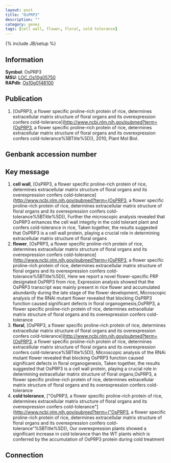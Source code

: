```yaml
---
layout: post
title: "OsPRP3"
description: ""
category: genes
tags: [cell wall, flower, floral, cold tolerance]
---
```

{% include JB/setup %}

## Information
__Symbol__: OsPRP3  
__MSU__: [LOC_Os10g05750](http://rice.plantbiology.msu.edu/cgi-bin/ORF_infopage.cgi?orf=LOC_Os10g05750)  
__RAPdb__: [Os10g0148100](http://rapdb.dna.affrc.go.jp/viewer/gbrowse_details/irgsp1?name=Os10g0148100)  

## Publication
1. [OsPRP3, a flower specific proline-rich protein of rice, determines extracellular matrix structure of floral organs and its overexpression confers cold-tolerance](http://www.ncbi.nlm.nih.gov/pubmed?term=(OsPRP3, a flower specific proline-rich protein of rice, determines extracellular matrix structure of floral organs and its overexpression confers cold-tolerance%5BTitle%5D)), 2010, Plant Mol Biol.

## Genbank accession number

## Key message
1. __cell wall__, [OsPRP3, a flower specific proline-rich protein of rice, determines extracellular matrix structure of floral organs and its overexpression confers cold-tolerance](http://www.ncbi.nlm.nih.gov/pubmed?term=(OsPRP3, a flower specific proline-rich protein of rice, determines extracellular matrix structure of floral organs and its overexpression confers cold-tolerance%5BTitle%5D)),  Further the microscopic analysis revealed that OsPRP3 enhances the cell wall integrity in the cold tolerant plant and confers cold-tolerance in rice, Taken together, the results suggested that OsPRP3 is a cell wall protein, playing a crucial role in determining extracellular matrix structure of floral organs
2. __flower__, [OsPRP3, a flower specific proline-rich protein of rice, determines extracellular matrix structure of floral organs and its overexpression confers cold-tolerance](http://www.ncbi.nlm.nih.gov/pubmed?term=(OsPRP3, a flower specific proline-rich protein of rice, determines extracellular matrix structure of floral organs and its overexpression confers cold-tolerance%5BTitle%5D)),  Here we report a novel flower-specific PRP designated OsPRP3 from rice, Expression analysis showed that the OsPRP3 transcript was mainly present in rice flower and accumulated abundantly during the late stage of the flower development, Microscopic analysis of the RNAi mutant flower revealed that blocking OsPRP3 function caused significant defects in floral organogenesis,OsPRP3, a flower specific proline-rich protein of rice, determines extracellular matrix structure of floral organs and its overexpression confers cold-tolerance
3. __floral__, [OsPRP3, a flower specific proline-rich protein of rice, determines extracellular matrix structure of floral organs and its overexpression confers cold-tolerance](http://www.ncbi.nlm.nih.gov/pubmed?term=(OsPRP3, a flower specific proline-rich protein of rice, determines extracellular matrix structure of floral organs and its overexpression confers cold-tolerance%5BTitle%5D)),  Microscopic analysis of the RNAi mutant flower revealed that blocking OsPRP3 function caused significant defects in floral organogenesis, Taken together, the results suggested that OsPRP3 is a cell wall protein, playing a crucial role in determining extracellular matrix structure of floral organs,OsPRP3, a flower specific proline-rich protein of rice, determines extracellular matrix structure of floral organs and its overexpression confers cold-tolerance
4. __cold tolerance__, ["OsPRP3, a flower specific proline-rich protein of rice, determines extracellular matrix structure of floral organs and its overexpression confers cold-tolerance"](http://www.ncbi.nlm.nih.gov/pubmed?term=("OsPRP3, a flower specific proline-rich protein of rice, determines extracellular matrix structure of floral organs and its overexpression confers cold-tolerance"%5BTitle%5D)),  Our overexpression plants showed a significant increase in cold tolerance than the WT plants which is conferred by the accumulation of OsPRP3 protein during cold treatment

## Connection


